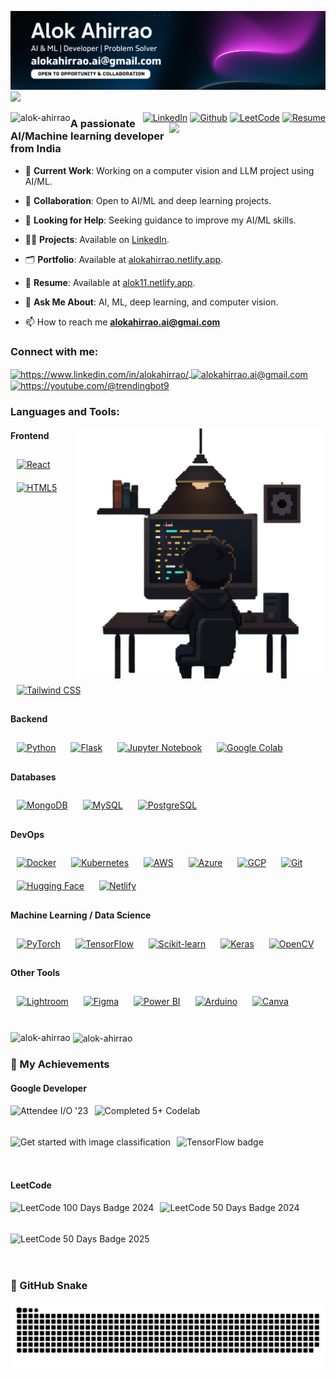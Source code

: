 ![Github Banner](https://github.com/alok-ahirrao/alok-ahirrao/blob/main/Github_banner_alok.png)
<img src="https://user-images.githubusercontent.com/73097560/115834477-dbab4500-a447-11eb-908a-139a6edaec5c.gif">
<p align="left">
  <img src="https://komarev.com/ghpvc/?username=alok-ahirrao&label=Profile%20views&color=0e75b6&style=flat" alt="alok-ahirrao" style="float: left;"/>
  <span style="float: right; margin-left: 10px;">
    <a href="https://www.linkedin.com/in/alokahirrao/" target="_blank"><img alt="LinkedIn" width="22" src="https://cdn.simpleicons.org/linkedin/white" /></a>
    <a href="https://github.com/alok-ahirrao" target="_blank"><img alt="Github" width="22" src="https://cdn.simpleicons.org/github/white" /></a>
    <a href="https://leetcode.com/u/Alok1108/" target="_blank"><img alt="LeetCode" width="22" src="https://cdn.simpleicons.org/leetcode/white" /></a>
    <a href="https://alokahirrao.netlify.app" target="_blank"><img alt="Resume" width="22" src="https://cdn-icons-png.freepik.com/256/942/942748.png?semt=ais_hybrid" /></a> 
  </span>
</p>

<a target="_blank"><img align='right' src='https://user-images.githubusercontent.com/5713670/87202985-820dcb80-c2b6-11ea-9f56-7ec461c497c3.gif' width='250'></a>
<h3>A passionate AI/Machine learning developer from India</h3>

- 🔭 **Current Work**: Working on a computer vision and LLM project using AI/ML.

- 👯 **Collaboration**: Open to AI/ML and deep learning projects. 

- 🤝  **Looking for Help**: Seeking guidance to improve my AI/ML skills. 

- 👨‍💻 **Projects**: Available on [LinkedIn](https://www.linkedin.com/in/alokahirrao/).

- 🗂️ **Portfolio**: Available at [alokahirrao.netlify.app](https://alokahirrao.netlify.app).

- 📄 **Resume**: Available at [alok11.netlify.app](https://alok11.netlify.app).

- 💬 **Ask Me About**: AI, ML, deep learning, and computer vision.
  
- 📫 How to reach me **alokahirrao.ai@gmai.com**

  

<h3 align="left">Connect with me:</h3>
<p align="left">
  <a href="https://www.linkedin.com/in/alokahirrao/" target="blank">
    <img align="center" src="https://raw.githubusercontent.com/rahuldkjain/github-profile-readme-generator/master/src/images/icons/Social/linked-in-alt.svg" alt="https://www.linkedin.com/in/alokahirrao/" height="30" width="40" />
  </a>
  <a href="mailto:alokahirrao.ai@gmail.com" target="blank">
    <img align="center" src="https://cdn.simpleicons.org/gmail" alt="alokahirrao.ai@gmail.com" height="30" width="40" />
  </a>
  <a href="https://youtube.com/@trendingbot9" target="blank">
    <img align="center" src="https://raw.githubusercontent.com/rahuldkjain/github-profile-readme-generator/master/src/images/icons/Social/youtube.svg" alt="https://youtube.com/@trendingbot9" height="30" width="40" />
  </a>
</p>

<h3 align="left">Languages and Tools:</h3>
<a target="_blank"><img align='right' src='https://github.com/alok-ahirrao/alok-ahirrao/blob/main/coding_profile.png' width='400'></a>
<div align="left">
  <!-- Frontend -->
  <h4>Frontend</h4>
  <a href="https://reactjs.org/" target="_blank"><img style="margin: 10px" src="https://profilinator.rishav.dev/skills-assets/react-original-wordmark.svg" alt="React" height="60" /></a>
  <a href="https://en.wikipedia.org/wiki/HTML5" target="_blank"><img style="margin: 10px" src="https://profilinator.rishav.dev/skills-assets/html5-original-wordmark.svg" alt="HTML5" height="50" /></a>
  <a href="https://www.tailwindcss.com/" target="_blank"><img style="margin: 10px" src="https://profilinator.rishav.dev/skills-assets/tailwindcss.svg" alt="Tailwind CSS" height="50" /></a>

  <!-- Backend -->
  <h4>Backend</h4>
  <a href="https://www.python.org/" target="_blank"><img style="margin: 10px" src="https://profilinator.rishav.dev/skills-assets/python-original.svg" alt="Python" height="50" /></a>
  <a href="https://flask.palletsprojects.com/" target="_blank"><img style="margin: 10px" src="https://cdn.simpleicons.org/flask/white" alt="Flask" height="50" /></a>
  <a href="https://jupyter.org/" target="_blank"><img style="margin: 10px" src="https://upload.wikimedia.org/wikipedia/commons/thumb/3/38/Jupyter_logo.svg/1200px-Jupyter_logo.svg.png" alt="Jupyter Notebook" height="50" /></a>
  <a href="https://colab.research.google.com/" target="_blank"><img style="margin: 10px" src="https://colab.research.google.com/img/colab_favicon_256px.png" alt="Google Colab" height="70" /></a>


  <!-- Databases -->
  <h4>Databases</h4>
  <a href="https://www.mongodb.com/" target="_blank"><img style="margin: 10px" src="https://profilinator.rishav.dev/skills-assets/mongodb-original-wordmark.svg" alt="MongoDB" height="50" /></a>
  <a href="https://www.mysql.com/" target="_blank"><img style="margin: 10px" src="https://profilinator.rishav.dev/skills-assets/mysql-original-wordmark.svg" alt="MySQL" height="50" /></a>
  <a href="https://www.postgresql.org/" target="_blank"><img style="margin: 10px" src="https://profilinator.rishav.dev/skills-assets/postgresql-original-wordmark.svg" alt="PostgreSQL" height="50" /></a>

  <!-- DevOps -->
  <h4>DevOps</h4>
  <a href="https://www.docker.com/" target="_blank"><img style="margin: 10px" src="https://profilinator.rishav.dev/skills-assets/docker-original-wordmark.svg" alt="Docker" height="50" /></a>
  <a href="https://kubernetes.io/" target="_blank"><img style="margin: 10px" src="https://profilinator.rishav.dev/skills-assets/kubernetes-icon.svg" alt="Kubernetes" height="50" /></a>
  <a href="https://aws.amazon.com/" target="_blank"><img style="margin: 10px" src="https://profilinator.rishav.dev/skills-assets/amazonwebservices-original-wordmark.svg" alt="AWS" height="50" /></a>
  <a href="https://azure.microsoft.com/en-in/" target="_blank"><img style="margin: 10px" src="https://profilinator.rishav.dev/skills-assets/microsoft_azure-icon.svg" alt="Azure" height="50" /></a>
  <a href="https://www.google.com/cloud/" target="_blank"><img style="margin: 10px" src="https://profilinator.rishav.dev/skills-assets/google_cloud-icon.svg" alt="GCP" height="50" /></a>
  <a href="https://github.com/" target="_blank"><img style="margin: 10px" src="https://profilinator.rishav.dev/skills-assets/git-scm-icon.svg" alt="Git" height="50" /></a>
  <a href="https://huggingface.co/" target="_blank"><img style="margin: 10px" src="https://workable-application-form.s3.amazonaws.com/advanced/production/61557f91d9510741dc62e7f8/c3635b59-a3d2-444a-b636-a9d0061dcdde" alt="Hugging Face" height="50" /></a>
  <a href="https://www.netlify.com/" target="_blank"><img style="margin: 10px" src="https://upload.wikimedia.org/wikipedia/commons/9/97/Netlify_logo_%282%29.svg" alt="Netlify" height="50" /></a>


  <!-- Machine Learning / Data Science -->
  <h4>Machine Learning / Data Science</h4>
  <a href="https://pytorch.org/" target="_blank"><img style="margin: 10px" src="https://profilinator.rishav.dev/skills-assets/pytorch-icon.svg" alt="PyTorch" height="50" /></a>
  <a href="https://www.tensorflow.org/" target="_blank"><img style="margin: 10px" src="https://profilinator.rishav.dev/skills-assets/tensorflow-icon.svg" alt="TensorFlow" height="50" /></a>
 <a href="https://scikit-learn.org/" target="_blank">  <img style="margin: 10px" src="https://upload.wikimedia.org/wikipedia/commons/0/05/Scikit_learn_logo_small.svg" alt="Scikit-learn" height="50" /></a>
  <a href="https://keras.io/" target="_blank"><img style="margin: 10px" src="https://profilinator.rishav.dev/skills-assets/keras.png" alt="Keras" height="50" /></a>
  <a href="https://opencv.org/" target="_blank"><img style="margin: 10px" src="https://profilinator.rishav.dev/skills-assets/opencv-icon.svg" alt="OpenCV" height="50" /></a>

  <!-- Other Tools -->
  <h4>Other Tools</h4>
  <a href="https://www.adobe.com/products/photoshop-lightroom.html" target="_blank"><img style="margin: 10px" src="https://static.cdnlogo.com/logos/a/24/adobe-photoshop.png" alt="Lightroom" height="65" /></a>
  <a href="https://www.figma.com/" target="_blank"><img style="margin: 10px" src="https://profilinator.rishav.dev/skills-assets/figma-icon.svg" alt="Figma" height="50" /></a>
  <a href="https://powerbi.microsoft.com/en-us/" target="_blank"><img style="margin: 10px" src="https://upload.wikimedia.org/wikipedia/commons/thumb/c/cf/New_Power_BI_Logo.svg/1200px-New_Power_BI_Logo.svg.png" alt="Power BI" height="50" /></a>
  <a href="https://www.arduino.cc/" target="_blank"><img style="margin: 10px" src="https://profilinator.rishav.dev/skills-assets/arduino.png" alt="Arduino" height="50" /></a>
  <a href="https://www.canva.com/" target="_blank"><img style="margin: 10px" src="https://static.vecteezy.com/system/resources/previews/048/759/334/non_2x/canva-transparent-icon-free-png.png" alt="Canva" height="70" /></a>

</div>

<br>
<p><img align="left" src="https://github-readme-stats.vercel.app/api/top-langs?username=alok-ahirrao&show_icons=true&locale=en&layout=compact&theme=dark" alt="alok-ahirrao" /></p>

<p>&nbsp;<img align="center" src="https://github-readme-stats.vercel.app/api?username=alok-ahirrao&show_icons=true&locale=en&theme=dark" alt="alok-ahirrao" /></p>


### 🏅 My Achievements

#### Google Developer
<div style="display: flex; flex-wrap: wrap;">
  <img src="https://developers.google.com/static/profile/badges/events/io/2023/attendee/badge.svg" alt="Attendee I/O '23" height="50" style="margin-right: 10px;" />
  <img src="https://developers.google.com/static/profile/badges/codelabs/first-codelab/badge.svg" alt="Completed 5+ Codelab" height="50" style="margin-right: 10px;" />
  <img src="https://developers.google.com/static/profile/badges/playlists/ml/going-further-image-classification/badge.svg" alt="Get started with image classification" height="50" style="margin-right: 10px;" />
  <img src="https://developers.google.com/static/profile/badges/playlists/tensorflow/badge.svg" alt="TensorFlow badge" height="50" style="margin-right: 10px;" />
</div>

#### LeetCode
<div style="display: flex; flex-wrap: wrap;">
  <img src="https://assets.leetcode.com/static_assets/marketing/2024-100-lg.png" alt="LeetCode 100 Days Badge 2024" height="50" style="margin-right: 10px;" />
  <img src="https://assets.leetcode.com/static_assets/marketing/2024-50-lg.png" alt="LeetCode 50 Days Badge 2024" height="50" style="margin-right: 10px;" />
  <img src="https://assets.leetcode.com/static_assets/others/lg2550.png" alt="LeetCode 50 Days Badge 2025" height="50" />
</div>

### 🐍 GitHub Snake

![GitHub Snake](https://github.com/alok-ahirrao/alok-ahirrao/blob/main/github-contribution-grid-snake-dark.svg)

